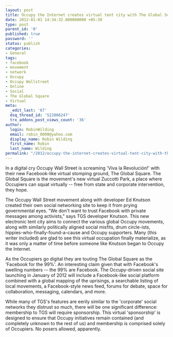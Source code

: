 ```yaml
---
layout: post
title: Occupy the Internet creates virtual tent city with The Global Square
date: 2012-01-01 14:34:32.000000000 +05:30
type: post
parent_id: '0'
published: true
password: ''
status: publish
categories:
- General
tags:
- facebook
- movement
- network
- Occupy
- Occupy Wallstreet
- Online
- Social
- The Global Square
- Virtual
meta:
  _edit_last: '67'
  dsq_thread_id: '522806247'
  trx_addons_post_views_count: '36'
author:
  login: RobinWilding
  email: robin_8000@yahoo.com
  display_name: Robin Wilding
  first_name: Robin
  last_name: Wilding
permalink: "/2012/occupy-the-internet-creates-virtual-tent-city-with-the-global-square/"
---
```

<p>In a digital cry Occupy Wall Street is screaming 'Viva la Revoluci&oacute;n!' with their new Facebook-like virtual stomping ground, The Global Square. The Global Square is the movement's new virtual Zuccotti Park, a place where Occupiers can squat virtually -- free from state and corporate intervention, they hope.</p>
<p>The Occupy Wall Street movement along with developer Ed Knutson created their own social networking site to keep it from prying governmental eyes. "We don't want to trust Facebook with private messages among activists," says TGS developer Knutson. This new electronic tent city aims to connect the various global Occupy movements, along with similarly politically aligned social misfits, drum circle-ists, hippies-who-finally-found-a-cause and Occupy supporters. Many (this writer included) are glad to see this virtual occupation finally materialize, as it was only a matter of time before someone like Knutson began to Occupy the Internet.</p>
<p><!--more--></p>
<p>As the Occupiers go digital they are touting The Global Square as the 'Facebook for the 99%'. An interesting claim given that with Facebook's swelling numbers -- the 99% are Facebook. The Occupy-driven social site launching in January of 2012 will include a Facebook-like social platform combined with a global mapping of the uprisings, a searchable listing of local movements, a Facebook-style news feed, forums for debate, space for collaboration, messaging, calendars, and more. </p>
<p>While many of TGS's features are eerily similar to the 'corporate' social networks they distrust so much, there will be one significant difference: membership to TGS will require sponsorship. This virtual 'sponsorship' is designed to ensure that Occupy initiatives remain contained (and completely unknown to the rest of us) and membership is comprised solely of Occupiers. No posers allowed, apparently.</p>
